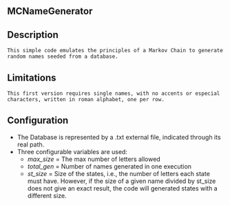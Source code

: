 ## MCNameGenerator

  ## **Description**
    This simple code emulates the principles of a Markov Chain to generate random names seeded from a database.

  ## **Limitations**
    This first version requires single names, with no accents or especial characters, written in roman alphabet, one per row. 
    
 ## **Configuration**
  - The Database is represented by a .txt external file, indicated through its real path. 
  - Three configurable variables are used:
    - _max_size_ = The max number of letters allowed
    - _total_gen_ = Number of names generated in one execution
    - _st_size_ = Size of the states, i.e., the number of letters each state must have. 
    However, if the size of a given name divided by st_size does not give an exact result, the code will generated states with a different size. 

